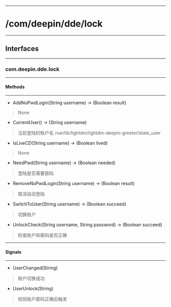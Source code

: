 ***
# /com/deepin/dde/lock
***
## Interfaces
***
### com.deepin.dde.lock
***
#### Methods
***

- AddNoPwdLogin(String username) -> (Boolean result)
> None

- CurrentUser() -> (String username)
> 当前登陆的账户名 /var/lib/lightdm/lightdm-deepin-greeter/state_user

- IsLiveCD(String username) -> (Boolean lived)
> None

- NeedPwd(String username) -> (Boolean needed)
> 登陆是否需要密码

- RemoveNoPwdLogin(String username) -> (Boolean result)
> 取消自动登陆

- SwitchToUser(String username) -> (Boolean succeed)
> 切换账户

- UnlockCheck(String username, String password) -> (Boolean succeed)
> 检查账户和密码是否正确

***
#### Signals
***

- UserChanged(String)
> 账户切换成功

- UserUnlock(String)
> 校验账户密码正确后触发
